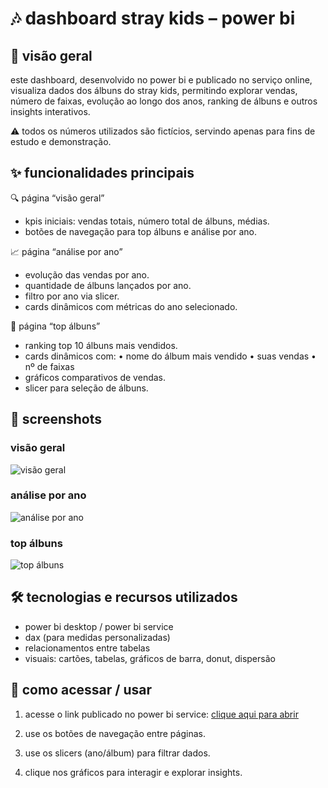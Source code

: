 # 🎶 dashboard stray kids – power bi

## 📌 visão geral
este dashboard, desenvolvido no power bi e publicado no serviço online, visualiza dados dos álbuns do stray kids, permitindo explorar vendas, número de faixas, evolução ao longo dos anos, ranking de álbuns e outros insights interativos.

⚠️ todos os números utilizados são fictícios, servindo apenas para fins de estudo e demonstração.


## ✨ funcionalidades principais

🔍 página “visão geral”
 - kpis iniciais: vendas totais, número total de álbuns, médias.
 - botões de navegação para top álbuns e análise por ano.

📈 página “análise por ano”
 - evolução das vendas por ano.
 - quantidade de álbuns lançados por ano.
 - filtro por ano via slicer.
 - cards dinâmicos com métricas do ano selecionado.

🥇 página “top álbuns”
 - ranking top 10 álbuns mais vendidos.
 - cards dinâmicos com:
     • nome do álbum mais vendido
     • suas vendas
     • nº de faixas
 - gráficos comparativos de vendas.
 - slicer para seleção de álbuns.

 ## 📸 screenshots

### visão geral
![visão geral](img/visao-geral.png)

### análise por ano
![análise por ano](img/analise-ano.png)

### top álbuns
![top álbuns](img/top-albuns.png)




## 🛠️ tecnologias e recursos utilizados
 - power bi desktop / power bi service
 - dax (para medidas personalizadas)
 - relacionamentos entre tabelas
 - visuais: cartões, tabelas, gráficos de barra, donut, dispersão


## 🚀 como acessar / usar
 1. acesse o link publicado no power bi service: [clique aqui para abrir](https://app.powerbi.com/groups/me/reports/eab2b503-5338-4470-b2ce-40b1930f0ad7/ad92be321991c772799f?experience=power-bi)

 2. use os botões de navegação entre páginas.
 3. use os slicers (ano/álbum) para filtrar dados.
 4. clique nos gráficos para interagir e explorar insights.


